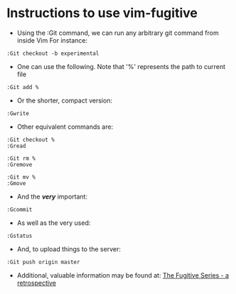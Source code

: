 # Instructions to use vim-fugitive

- Using the :Git command, we can run any arbitrary git command from inside Vim
For instance:
```
:Git checkout -b experimental
```

- One can use the following. Note that '%' represents the path to current file
```
:Git add %
```

- Or the shorter, compact version:
```
:Gwrite
```

- Other equivalent commands are:
```
:Git checkout %
:Gread

:Git rm %
:Gremove

:Git mv %
:Gmove
```

- And the **_very_** important:
```
:Gcommit
```

- As well as the very used:
```
:Gstatus
```

- And, to upload things to the server:
```
:Git push origin master
```

- Additional, valuable information may be found at:
[The Fugitive Series - a retrospective](http://vimcasts.org/blog/2011/05/the-fugitive-series/)
